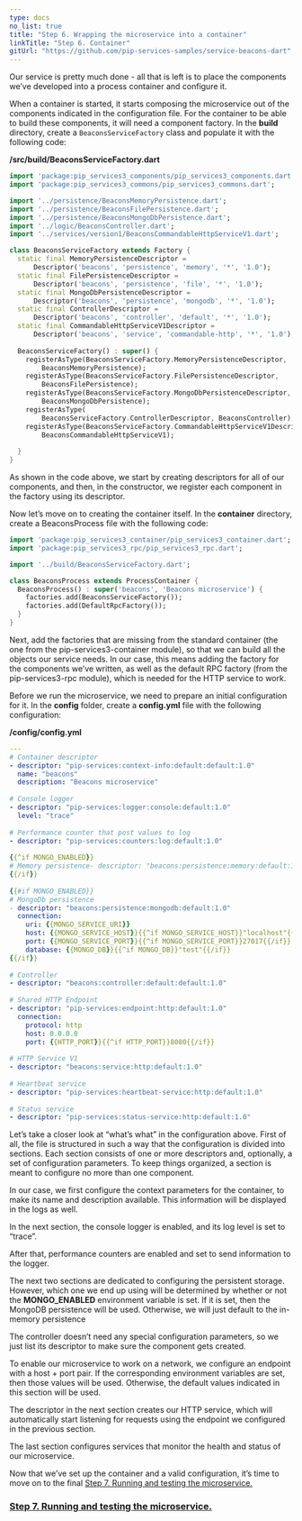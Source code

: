 ```yaml
---
type: docs
no_list: true
title: "Step 6. Wrapping the microservice into a container"
linkTitle: "Step 6. Container"
gitUrl: "https://github.com/pip-services-samples/service-beacons-dart"
---
```


Our service is pretty much done - all that is left is to place the components we’ve developed into a process container and configure it.

When a container is started, it starts composing the microservice out of the components indicated in the configuration file. For the container to be able to build these components, it will need a component factory. In the **build** directory, create a `BeaconsServiceFactory` class and populate it with the following code:

**/src/build/BeaconsServiceFactory.dart**

```dart
import 'package:pip_services3_components/pip_services3_components.dart';
import 'package:pip_services3_commons/pip_services3_commons.dart';

import '../persistence/BeaconsMemoryPersistence.dart';
import '../persistence/BeaconsFilePersistence.dart';
import '../persistence/BeaconsMongoDbPersistence.dart';
import '../logic/BeaconsController.dart';
import '../services/version1/BeaconsCommandableHttpServiceV1.dart';

class BeaconsServiceFactory extends Factory {
  static final MemoryPersistenceDescriptor =
      Descriptor('beacons', 'persistence', 'memory', '*', '1.0');
  static final FilePersistenceDescriptor =
      Descriptor('beacons', 'persistence', 'file', '*', '1.0');
  static final MongoDbPersistenceDescriptor =
      Descriptor('beacons', 'persistence', 'mongodb', '*', '1.0');
  static final ControllerDescriptor =
      Descriptor('beacons', 'controller', 'default', '*', '1.0');
  static final CommandableHttpServiceV1Descriptor =
      Descriptor('beacons', 'service', 'commandable-http', '*', '1.0');
  
  BeaconsServiceFactory() : super() {
    registerAsType(BeaconsServiceFactory.MemoryPersistenceDescriptor,
        BeaconsMemoryPersistence);
    registerAsType(BeaconsServiceFactory.FilePersistenceDescriptor,
        BeaconsFilePersistence);
    registerAsType(BeaconsServiceFactory.MongoDbPersistenceDescriptor,
        BeaconsMongoDbPersistence);
    registerAsType(
        BeaconsServiceFactory.ControllerDescriptor, BeaconsController);
    registerAsType(BeaconsServiceFactory.CommandableHttpServiceV1Descriptor,
        BeaconsCommandableHttpServiceV1);
    
  }
}
```

As shown in the code above, we start by creating descriptors for all of our components, and then, in the constructor, we register each component in the factory using its descriptor.

Now let’s move on to creating the container itself. In the **container** directory, create a BeaconsProcess file with the following code:

```dart
import 'package:pip_services3_container/pip_services3_container.dart';
import 'package:pip_services3_rpc/pip_services3_rpc.dart';

import '../build/BeaconsServiceFactory.dart';

class BeaconsProcess extends ProcessContainer {
  BeaconsProcess() : super('beacons', 'Beacons microservice') {
    factories.add(BeaconsServiceFactory());
    factories.add(DefaultRpcFactory());
  }
}

```

Next, add the factories that are missing from the standard container (the one from the pip-services3-container module), so that we can build all the objects our service needs. In our case, this means adding the factory for the components we’ve written, as well as the default RPC factory (from the pip-services3-rpc module), which is needed for the HTTP service to work.

Before we run the microservice, we need to prepare an initial configuration for it. In the **config** folder, create a **config.yml** file with the following configuration:

**/config/config.yml**

```yml
---
# Container descriptor
- descriptor: "pip-services:context-info:default:default:1.0"
  name: "beacons"
  description: "Beacons microservice"
‍
# Console logger
- descriptor: "pip-services:logger:console:default:1.0"
  level: "trace"
‍
# Performance counter that post values to log
- descriptor: "pip-services:counters:log:default:1.0"
‍
{{^if MONGO_ENABLED}}
# Memory persistence- descriptor: "beacons:persistence:memory:default:1.0"
{{/if}}
‍
{{#if MONGO_ENABLED}}
# MongoDb persistence
- descriptor: "beacons:persistence:mongodb:default:1.0"
  connection:
    uri: {{MONGO_SERVICE_URI}}
    host: {{MONGO_SERVICE_HOST}}{{^if MONGO_SERVICE_HOST}}"localhost"{{/if}}
    port: {{MONGO_SERVICE_PORT}}{{^if MONGO_SERVICE_PORT}}27017{{/if}}
    database: {{MONGO_DB}}{{^if MONGO_DB}}"test"{{/if}}
{{/if}}
‍
# Controller
- descriptor: "beacons:controller:default:default:1.0"
‍
# Shared HTTP Endpoint
- descriptor: "pip-services:endpoint:http:default:1.0"
  connection:
    protocol: http
    host: 0.0.0.0
    port: {{HTTP_PORT}}{{^if HTTP_PORT}}8080{{/if}}
‍
# HTTP Service V1
- descriptor: "beacons:service:http:default:1.0"
‍
# Heartbeat service
- descriptor: "pip-services:heartbeat-service:http:default:1.0"
 
# Status service
- descriptor: "pip-services:status-service:http:default:1.0"

```

Let’s take a closer look at “what’s what” in the configuration above. First of all, the file is structured in such a way that the configuration is divided into sections. Each section consists of one or more descriptors and, optionally, a set of configuration parameters. To keep things organized, a section is meant to configure no more than one component. 

In our case, we first configure the context parameters for the container, to make its name and description available. This information will be displayed in the logs as well. 

In the next section, the console logger is enabled, and its log level is set to “trace”.

After that, performance counters are enabled and set to send information to the logger.

The next two sections are dedicated to configuring the persistent storage. However, which one we end up using will be determined by whether or not the **MONGO_ENABLED** environment variable is set. If it is set, then the MongoDB persistence will be used.
Otherwise, we will just default to the in-memory persistence

The controller doesn’t need any special configuration parameters, so we just list its descriptor to make sure the component gets created.

To enable our microservice to work on a network, we configure an endpoint with a host + port pair. If the corresponding environment variables are set, then those values will be used. Otherwise, the default values indicated in this section will be used.

The descriptor in the next section creates our HTTP service, which will automatically start listening for requests using the endpoint we configured in the previous section.

The last section configures services that monitor the health and status of our microservice.

Now that we’ve set up the container and a valid configuration, it’s time to move on to the final [Step 7. Running and testing the microservice.](../step7)

<span class="hide-title-link">

### [Step 7. Running and testing the microservice.](../step7)

</span>

